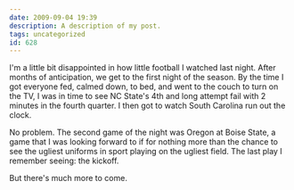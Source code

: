 ```yaml
---
date: 2009-09-04 19:39
description: A description of my post.
tags: uncategorized
id: 628
---
```

I'm a little bit disappointed in how little football I watched last night.  After months of anticipation, we get to the first night of the season.  By the time I got everyone fed, calmed down, to bed, and went to the couch to turn on the TV, I was in time to see NC State's 4th and long attempt fail with 2 minutes in the fourth quarter.  I then got to watch South Carolina run out the clock.

No problem.  The second game of the night was Oregon at Boise State, a game that I was looking forward to if for nothing more than the chance to see the ugliest uniforms in sport playing on the ugliest field.  The last play I remember seeing:  the kickoff.

But there's much more to come.  